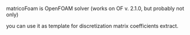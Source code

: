 matricoFoam is OpenFOAM solver (works on OF v. 2.1.0, but probably not only)

you can use it as template for discretization matrix coefficients extract.
